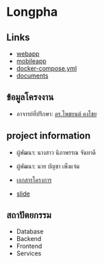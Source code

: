 # Longpha

## Links
* [webapp](./webapp)
* [mobileapp](./mobileapp)
* [docker-compose.yml](./docker-compose.yml)
* [documents](./documents)

## ข้อมูลโครงงาน

* อาจารย์ที่ปรึกษา: [ดร.ไพชยนต์ คงไชย](http://staff.sci.ubu.ac.th/phaichayon.k)

## project information
* ผู้พัฒนา: นางสาว นิภาพรรณ จันทาดี
* ผู้พัฒนา: นาย บัญชา เพ็งแจ่ม

* [เอกสารโครงการ](https://docs.google.com/document/d/12rV6GqUv00GWKU7qXpCrOd16Q1ZlXIDbCcQ-xsp6gBk/edit?usp=sharing) 
* [slide](https://www.figma.com/file/L1Z1d20vMN9QVYkXnMRvv4/longpha-team-Npapan%2CBancha?node-id=413%3A2&t=9NUqplubSokDeYE0-1)

## สถาปัตยกรรม

* Database
* Backend
* Frontend
* Services